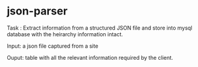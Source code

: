 # json-parser
Task : Extract information from a structured JSON file and store into mysql database with the heirarchy information intact.

Input: a json file captured from a site

Ouput: table with all the relevant information required by the client.
